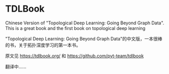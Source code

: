 # TDLBook
Chinese Version of "Topological Deep Learning: Going Beyond Graph Data". This is a great book and the first book on topological deep learning

"Topological Deep Learning: Going Beyond Graph Data"的中文版，一本很棒的书，关于拓扑深度学习的第一本书。

原文见 https://tdlbook.org/ 和 https://github.com/pyt-team/tdlbook

翻译中......
